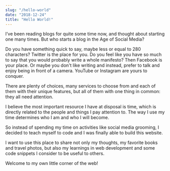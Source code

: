 ```yaml
---
slug: "/hello-world"
date: "2018-12-24"
title: "Hello World!"
---
```


I’ve been reading blogs for quite some time now, and thought about starting one many times. But who starts a blog in the Age of Social Media?

Do you have something quick to say, maybe less or equal to 280 characters? Twitter is the place for you. Do you feel like you have so much to say that you would probably write a whole manifesto? Then Facebook is your place. Or maybe you don't like writing and instead, prefer to talk and enjoy being in front of a camera. YouTube or Instagram are yours to conquer.

There are plenty of choices, many services to choose from and each of them with their unique features, but all of them with one thing in common: they all need attention.

I believe the most important resource I have at disposal is time, which is directly related to the people and things I pay attention to. The way I use my time determines who I am and who I will become.

So instead of spending my time on activities like social media grooming, I decided to teach myself to code and I was finally able to build this website.

I want to use this place to share not only my thoughts, my favorite books and travel photos, but also my learnings in web development and some code snippets I consider to be useful to others.

Welcome to my own little corner of the web!
